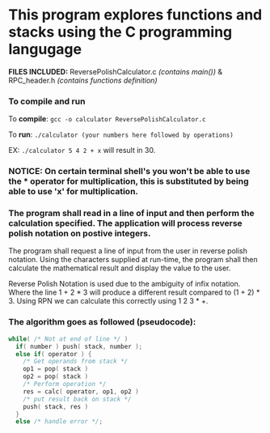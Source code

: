 # This program explores functions and stacks using the C programming langugage

**FILES INCLUDED:** ReversePolishCalculator.c *(contains main())* & RPC_header.h *(contains functions definition)*

### To compile and run

To **compile**: ```gcc -o calculator ReversePolishCalculator.c```

To **run**: ```./calculator (your numbers here followed by operations) ```

EX: ```./calculator 5 4 2 + x``` will result in 30.

### NOTICE: On certain terminal shell's you won't be able to use the * operator for multiplication, this is substituted by being able to use 'x' for multiplication.

### The program shall read in a line of input and then perform the calculation specified. The application will process reverse polish notation on postive integers. 

The program shall request a line of input from the user in reverse polish notation. Using the characters supplied at run-time, the program shall then calculate the mathematical result and display the value to the user.

Reverse Polish Notation is used due to the ambiguity of infix notation. Where the line 1 + 2 * 3 will produce a different result compared to (1 + 2) * 3. Using RPN we can calculate this correctly using 1 2 3 * +.

### The algorithm goes as followed (pseudocode):

```c
while( /* Not at end of line */ )
  if( number ) push( stack, number );
  else if( operator ) {
    /* Get operands from stack */
    op1 = pop( stack )
    op2 = pop( stack )
    /* Perform operation */
    res = calc( operator, op1, op2 )
    /* put result back on stack */
    push( stack, res )
  }
  else /* handle error */;
  ```
